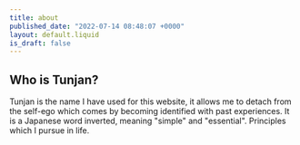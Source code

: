 ```yaml
---
title: about
published_date: "2022-07-14 08:48:07 +0000"
layout: default.liquid
is_draft: false
---
```

## Who is Tunjan?

  Tunjan is the name I have used for this website, it allows me to detach from the self-ego which comes by becoming identified with past experiences.
  It is a Japanese word inverted, meaning "simple" and "essential". Principles which I pursue in life.
